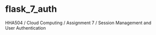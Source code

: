 # flask_7_auth
HHA504 / Cloud Computing / Assignment 7 / Session Management and User Authentication
